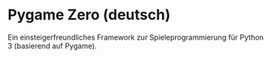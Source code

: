 # Pygame Zero (deutsch)
Ein einsteigerfreundliches Framework zur Spieleprogrammierung für Python 3 (basierend auf Pygame).

